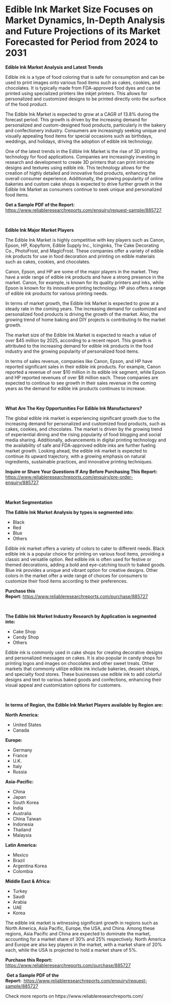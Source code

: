 <p><h1>Edible Ink Market Size Focuses on Market Dynamics, In-Depth Analysis and Future Projections of its Market Forecasted for Period from 2024 to 2031</h1></p><p><strong>Edible Ink Market Analysis and Latest Trends</strong></p>
<p><p>Edible ink is a type of food coloring that is safe for consumption and can be used to print images onto various food items such as cakes, cookies, and chocolates. It is typically made from FDA-approved food dyes and can be printed using specialized printers like inkjet printers. This allows for personalized and customized designs to be printed directly onto the surface of the food product.</p><p>The Edible Ink Market is expected to grow at a CAGR of 13.8% during the forecast period. This growth is driven by the increasing demand for personalized and custom-designed food products, particularly in the bakery and confectionery industry. Consumers are increasingly seeking unique and visually appealing food items for special occasions such as birthdays, weddings, and holidays, driving the adoption of edible ink technology.</p><p>One of the latest trends in the Edible Ink Market is the rise of 3D printing technology for food applications. Companies are increasingly investing in research and development to create 3D printers that can print intricate designs and textures using edible ink. This technology allows for the creation of highly detailed and innovative food products, enhancing the overall consumer experience. Additionally, the growing popularity of online bakeries and custom cake shops is expected to drive further growth in the Edible Ink Market as consumers continue to seek unique and personalized food items.</p></p>
<p><strong>Get a Sample PDF of the Report:&nbsp;</strong> <a href="https://www.reliableresearchreports.com/enquiry/request-sample/885727">https://www.reliableresearchreports.com/enquiry/request-sample/885727</a></p>
<p>&nbsp;</p>
<p><strong>Edible Ink Major Market Players</strong></p>
<p><p>The Edible Ink Market is highly competitive with key players such as Canon, Epson, HP, Kopyform, Edible Supply Inc., Icinginks, The Cake Decorating Co., PhotoFrost, and MagicFrost. These companies offer a variety of edible ink products for use in food decoration and printing on edible materials such as cakes, cookies, and chocolates.</p><p>Canon, Epson, and HP are some of the major players in the market. They have a wide range of edible ink products and have a strong presence in the market. Canon, for example, is known for its quality printers and inks, while Epson is known for its innovative printing technology. HP also offers a range of edible ink products for various printing needs.</p><p>In terms of market growth, the Edible Ink Market is expected to grow at a steady rate in the coming years. The increasing demand for customized and personalized food products is driving the growth of the market. Also, the growing trend of home baking and DIY projects is contributing to the market growth.</p><p>The market size of the Edible Ink Market is expected to reach a value of over $45 million by 2025, according to a recent report. This growth is attributed to the increasing demand for edible ink products in the food industry and the growing popularity of personalized food items.</p><p>In terms of sales revenue, companies like Canon, Epson, and HP have reported significant sales in their edible ink products. For example, Canon reported a revenue of over $10 million in its edible ink segment, while Epson and HP reported revenues of over $8 million each. These companies are expected to continue to see growth in their sales revenue in the coming years as the demand for edible ink products continues to increase.</p></p>
<p>&nbsp;</p>
<p><strong>What Are The Key Opportunities For Edible Ink Manufacturers?</strong></p>
<p><p>The global edible ink market is experiencing significant growth due to the increasing demand for personalized and customized food products, such as cakes, cookies, and chocolates. The market is driven by the growing trend of experiential dining and the rising popularity of food blogging and social media sharing. Additionally, advancements in digital printing technology and the availability of safe and FDA-approved edible inks are further fueling market growth. Looking ahead, the edible ink market is expected to continue its upward trajectory, with a growing emphasis on natural ingredients, sustainable practices, and innovative printing techniques.</p></p>
<p><strong>Inquire or Share Your Questions If Any Before Purchasing This Report:</strong> <a href="https://www.reliableresearchreports.com/enquiry/pre-order-enquiry/885727">https://www.reliableresearchreports.com/enquiry/pre-order-enquiry/885727</a></p>
<p>&nbsp;</p>
<p><strong>Market Segmentation</strong></p>
<p><strong>The Edible Ink Market Analysis by types is segmented into:</strong></p>
<p><ul><li>Black</li><li>Red</li><li>Blue</li><li>Others</li></ul></p>
<p><p>Edible ink market offers a variety of colors to cater to different needs. Black edible ink is a popular choice for printing on various food items, providing a classic and versatile option. Red edible ink is often used for festive or themed decorations, adding a bold and eye-catching touch to baked goods. Blue ink provides a unique and vibrant option for creative designs. Other colors in the market offer a wide range of choices for consumers to customize their food items according to their preferences.</p></p>
<p><strong>Purchase this Report:&nbsp;</strong><a href="https://www.reliableresearchreports.com/purchase/885727">https://www.reliableresearchreports.com/purchase/885727</a></p>
<p>&nbsp;</p>
<p><strong>The Edible Ink Market Industry Research by Application is segmented into:</strong></p>
<p><ul><li>Cake Shop</li><li>Candy Shop</li><li>Others</li></ul></p>
<p><p>Edible ink is commonly used in cake shops for creating decorative designs and personalized messages on cakes. It is also popular in candy shops for printing logos and images on chocolates and other sweet treats. Other markets that commonly utilize edible ink include bakeries, dessert shops, and specialty food stores. These businesses use edible ink to add colorful designs and text to various baked goods and confections, enhancing their visual appeal and customization options for customers.</p></p>
<p>&nbsp;</p>
<p><strong>In terms of Region, the Edible Ink Market Players available by Region are:</strong></p>
<p>
    <p> <strong> North America: </strong>
        <ul>
            <li>United States</li>
            <li>Canada</li>
        </ul>
        </p> 
    <p> <strong> Europe: </strong>
        <ul>
            <li>Germany</li>
            <li>France</li>
            <li>U.K.</li>
            <li>Italy</li>
            <li>Russia</li>
        </ul>
        </p> 
    <p> <strong> Asia-Pacific: </strong>
        <ul>
            <li>China</li>
            <li>Japan</li>
            <li>South Korea</li>
            <li>India</li>
            <li>Australia</li>
            <li>China Taiwan</li>
            <li>Indonesia</li>
            <li>Thailand</li>
            <li>Malaysia</li>
        </ul>
        </p> 
    <p> <strong> Latin America: </strong>
        <ul>
            <li>Mexico</li>
            <li>Brazil</li>
            <li>Argentina Korea</li>
            <li>Colombia</li>
        </ul>
        </p> 
    <p> <strong> Middle East & Africa: </strong>
        <ul>
            <li>Turkey</li>
            <li>Saudi</li>
            <li>Arabia</li>
            <li>UAE</li>
            <li>Korea</li>
        </ul>
    </p>
    </p>
<p><p>The edible ink market is witnessing significant growth in regions such as North America, Asia Pacific, Europe, the USA, and China. Among these regions, Asia Pacific and China are expected to dominate the market, accounting for a market share of 30% and 25% respectively. North America and Europe are also key players in the market, with a market share of 20% each, while the USA is projected to hold a market share of 5%.</p></p>
<p><strong>Purchase this Report: </strong><a href="https://www.reliableresearchreports.com/purchase/885727">https://www.reliableresearchreports.com/purchase/885727</a></p>
<p>&nbsp;<strong>Get a Sample PDF of the Report:&nbsp;&nbsp;</strong><a href="https://www.reliableresearchreports.com/enquiry/request-sample/885727">https://www.reliableresearchreports.com/enquiry/request-sample/885727</a></p>
<p><strong></strong></p>
<p>Check more reports on https://www.reliableresearchreports.com/</p>